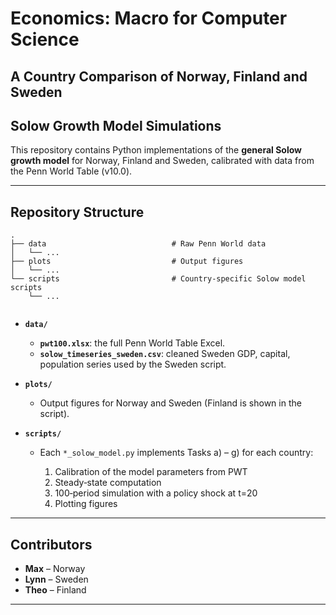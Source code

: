 # Economics: Macro for Computer Science  
## A Country Comparison of Norway, Finland and Sweden

## Solow Growth Model Simulations

This repository contains Python implementations of the **general Solow growth model** for Norway, Finland and Sweden, calibrated with data from the Penn World Table (v10.0).

---

## Repository Structure

```
.
├── data                            # Raw Penn World data
│   └── ...
├── plots                           # Output figures
│   └── ...
└── scripts                         # Country‐specific Solow model scripts
    └── ...
 
```

* **`data/`**

  * **`pwt100.xlsx`**: the full Penn World Table Excel.
  * **`solow_timeseries_sweden.csv`**: cleaned Sweden GDP, capital, population series used by the Sweden script.

* **`plots/`**

  * Output figures for Norway and Sweden (Finland is shown in the script).

* **`scripts/`**

  * Each `*_solow_model.py` implements Tasks a) – g) for each country:

    1. Calibration of the model parameters from PWT
    2. Steady‐state computation
    3. 100‐period simulation with a policy shock at t=20
    4. Plotting figures

---

## Contributors

* **Max** – Norway 
* **Lynn** – Sweden 
* **Theo** – Finland

---
